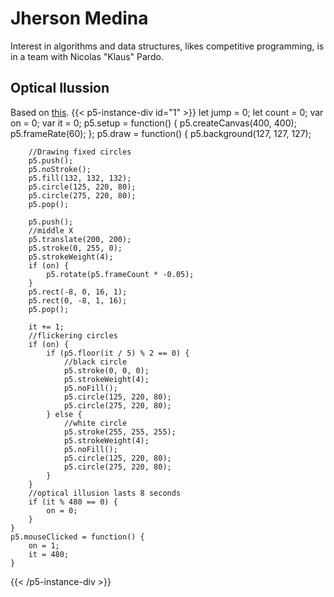 # Jherson Medina
Interest in algorithms and data structures, likes competitive programming, is in a team with Nicolas "Klaus" Pardo.
## Optical Ilussion
Based on  [this](https://michaelbach.de/ot/lum-contourAdapt/index.html).
{{< p5-instance-div id="1" >}}
	let jump = 0;
	let count = 0;
	var on = 0; 
	var it = 0;
	p5.setup = function() {
		p5.createCanvas(400, 400);
		p5.frameRate(60);
	};
	p5.draw = function() {
		p5.background(127, 127, 127);

		//Drawing fixed circles
		p5.push();
		p5.noStroke();
		p5.fill(132, 132, 132);
		p5.circle(125, 220, 80);
		p5.circle(275, 220, 80);
		p5.pop();

		p5.push();
		//middle X
		p5.translate(200, 200);
		p5.stroke(0, 255, 0);
		p5.strokeWeight(4);
		if (on) {
			p5.rotate(p5.frameCount * -0.05);
		}
		p5.rect(-8, 0, 16, 1);
		p5.rect(0, -8, 1, 16);
		p5.pop();

		it += 1;
		//flickering circles
		if (on) {
			if (p5.floor(it / 5) % 2 == 0) {
				//black circle
				p5.stroke(0, 0, 0);
				p5.strokeWeight(4);
				p5.noFill();
				p5.circle(125, 220, 80);
				p5.circle(275, 220, 80);
			} else {
				//white circle
				p5.stroke(255, 255, 255);
				p5.strokeWeight(4);
				p5.noFill();
				p5.circle(125, 220, 80);
				p5.circle(275, 220, 80);
			}
		}
		//optical illusion lasts 8 seconds
		if (it % 480 == 0) {
			on = 0;
		}
	}
	p5.mouseClicked = function() {
		on = 1;
		it = 480;
	}
{{< /p5-instance-div >}}
